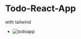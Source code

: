 # Todo-React-App

with tailwind

- ![todoapp](https://github.com/user-attachments/assets/aa83625b-162f-4a5c-8856-027b169e1088)

